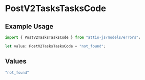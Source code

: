 # PostV2TasksTasksCode

## Example Usage

```typescript
import { PostV2TasksTasksCode } from "attio-js/models/errors";

let value: PostV2TasksTasksCode = "not_found";
```

## Values

```typescript
"not_found"
```
